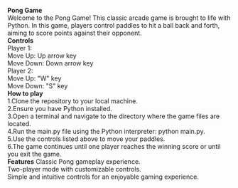 **Pong Game**<br>
Welcome to the Pong Game! This classic arcade game is brought to life with Python. In this game, players control paddles to hit a ball back and forth, aiming to score points against their opponent.
<br>
<b>Controls</b><br>
Player 1:<br>
Move Up: Up arrow key<br>
Move Down: Down arrow key<br>
Player 2:<br>
Move Up: "W" key<br>
Move Down: "S" key<br>
<b>How to play</b><br>
1.Clone the repository to your local machine.<br>
2.Ensure you have Python installed.<br>
3.Open a terminal and navigate to the directory where the game files are located.<br>
4.Run the main.py file using the Python interpreter: python main.py.<br>
5.Use the controls listed above to move your paddles.<br>
6.The game continues until one player reaches the winning score or until you exit the game.<br>
<b>Features</b>
Classic Pong gameplay experience.<br>
Two-player mode with customizable controls.<br>
Simple and intuitive controls for an enjoyable gaming experience.<br>
